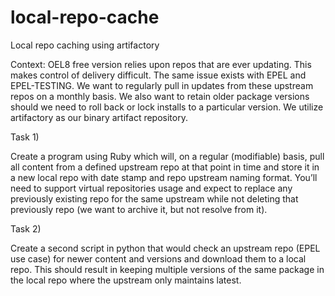 # local-repo-cache
Local repo caching using artifactory

Context:  OEL8 free version relies upon repos that are ever updating.  This makes control of delivery difficult.  The same issue exists with EPEL and EPEL-TESTING.  We want to regularly pull in updates from these upstream repos on a monthly basis.  We also want to retain older package versions should we need to roll back or lock installs to a particular version.  We utilize artifactory as our binary artifact repository.

Task 1)

Create a program using Ruby which will, on a regular (modifiable) basis, pull all content from a defined upstream repo at that point in time and store it in a new local repo with date stamp and repo upstream naming format.  You’ll need to support virtual repositories usage and expect to replace any previously existing repo for the same upstream while not deleting that previously repo (we want to archive it, but not resolve from it).

Task 2)

Create a second script in python that would check an upstream repo (EPEL use case) for newer content and versions and download them to a local repo.  This should result in keeping multiple versions of the same package in the local repo where the upstream only maintains latest.
